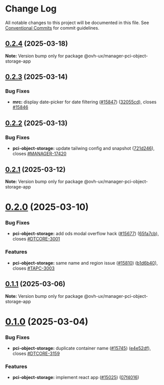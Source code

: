 # Change Log

All notable changes to this project will be documented in this file.
See [Conventional Commits](https://conventionalcommits.org) for commit guidelines.

## [0.2.4](https://github.com/ovh/manager/compare/@ovh-ux/manager-pci-object-storage-app@0.2.3...@ovh-ux/manager-pci-object-storage-app@0.2.4) (2025-03-18)

**Note:** Version bump only for package @ovh-ux/manager-pci-object-storage-app





## [0.2.3](https://github.com/ovh/manager/compare/@ovh-ux/manager-pci-object-storage-app@0.2.2...@ovh-ux/manager-pci-object-storage-app@0.2.3) (2025-03-14)


### Bug Fixes

* **mrc:** display date-picker for date filtering ([#15847](https://github.com/ovh/manager/issues/15847)) ([32055cd](https://github.com/ovh/manager/commit/32055cdf3af8920e99d2023fb5baed5096fe8814)), closes [#15846](https://github.com/ovh/manager/issues/15846)





## [0.2.2](https://github.com/ovh/manager/compare/@ovh-ux/manager-pci-object-storage-app@0.2.1...@ovh-ux/manager-pci-object-storage-app@0.2.2) (2025-03-13)


### Bug Fixes

* **pci-object-storage:** update tailwing config and snapshot ([721d246](https://github.com/ovh/manager/commit/721d24690aa68ab67863de145d6342fd8016e2b4)), closes [#MANAGER-17420](https://github.com/ovh/manager/issues/MANAGER-17420)





## [0.2.1](https://github.com/ovh/manager/compare/@ovh-ux/manager-pci-object-storage-app@0.2.0...@ovh-ux/manager-pci-object-storage-app@0.2.1) (2025-03-12)

**Note:** Version bump only for package @ovh-ux/manager-pci-object-storage-app





# [0.2.0](https://github.com/ovh/manager/compare/@ovh-ux/manager-pci-object-storage-app@0.1.1...@ovh-ux/manager-pci-object-storage-app@0.2.0) (2025-03-10)


### Bug Fixes

* **pci-object-storage:** add ods modal overflow hack ([#15677](https://github.com/ovh/manager/issues/15677)) ([65fa7cb](https://github.com/ovh/manager/commit/65fa7cbce6965c678d50e40981623083f7c09843)), closes [#DTCORE-3001](https://github.com/ovh/manager/issues/DTCORE-3001)


### Features

* **pci-object-storage:** same name and region issue ([#15810](https://github.com/ovh/manager/issues/15810)) ([b1d6b40](https://github.com/ovh/manager/commit/b1d6b40a690514232192beac1e2ff89a35a13c2f)), closes [#TAPC-3003](https://github.com/ovh/manager/issues/TAPC-3003)





## [0.1.1](https://github.com/ovh/manager/compare/@ovh-ux/manager-pci-object-storage-app@0.1.0...@ovh-ux/manager-pci-object-storage-app@0.1.1) (2025-03-06)

**Note:** Version bump only for package @ovh-ux/manager-pci-object-storage-app





# [0.1.0](https://github.com/ovh/manager/compare/@ovh-ux/manager-pci-object-storage-app@0.0.0...@ovh-ux/manager-pci-object-storage-app@0.1.0) (2025-03-04)


### Bug Fixes

* **pci-object-storage:** duplicate container name ([#15745](https://github.com/ovh/manager/issues/15745)) ([e4e52df](https://github.com/ovh/manager/commit/e4e52df62b5320afd00c99cbcb9c5556dca5eb67)), closes [#DTCORE-3159](https://github.com/ovh/manager/issues/DTCORE-3159)


### Features

* **pci-object-storage:** implement react app ([#15025](https://github.com/ovh/manager/issues/15025)) ([07f4016](https://github.com/ovh/manager/commit/07f40164df251b81572814873ccb3a32903a5a65))
